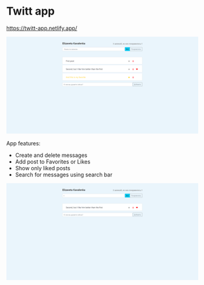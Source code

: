 # Twitt app

https://twitt-app.netlify.app/


![Screen](TwittScreen1.png)

App features:
- Create and delete messages
- Add post to Favorites or Likes
- Show only liked posts
- Search for messages using search bar

![Screen](TwittScreen2.png)
